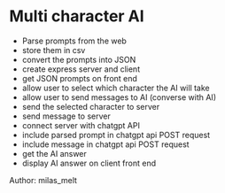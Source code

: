 # Multi character AI

- Parse prompts from the web
- store them in csv
- convert the prompts into JSON
- create express server and client
- get JSON prompts on front end
- allow user to select which character the AI will take
- allow user to send messages to AI (converse with AI)
- send the selected character to server
- send message to server
- connect server with chatgpt API
- include parsed prompt in chatgpt api POST request
- include message in chatgpt api POST request
- get the AI answer
- display AI answer on client front end

Author: milas_melt
